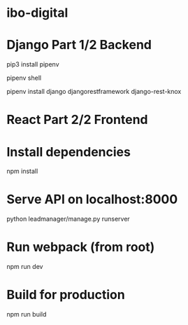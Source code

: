 # ibo-digital

# Django Part 1/2 Backend

pip3 install pipenv   

pipenv shell

pipenv install django djangorestframework django-rest-knox

# React Part 2/2 Frontend

# Install dependencies
npm install

# Serve API on localhost:8000
python leadmanager/manage.py runserver

# Run webpack (from root)
npm run dev

# Build for production
npm run build
